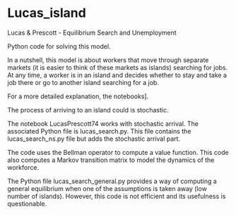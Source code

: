 # Lucas_island

Lucas & Prescott - Equilibrium Search and Unemployment

Python code for solving this model.

In a nutshell, this model is about workers that move through separate markets (it is easier to think of these markets as islands) searching for jobs. At any time, a worker is in an island and decides whether to stay and take a job there or go to another island searching for a job.

For a more detailed explanation, the notebooks].

The process of arriving to an island could is stochastic. 

The notebook LucasPrescott74 works with stochastic arrival. The associated Python file is lucas_search.py. This file contains the lucas_search_ns.py file but adds the stochastic arrival part.

The code uses the Bellman operator to compute a value function. This code also computes a Markov transition matrix to model the dynamics of the workforce.

The Python file lucas_search_general.py provides a way of computing a general equilibrium when one of the assumptions is taken away (low number of islands). However, this code is not efficient and its usefulness is questionable.
